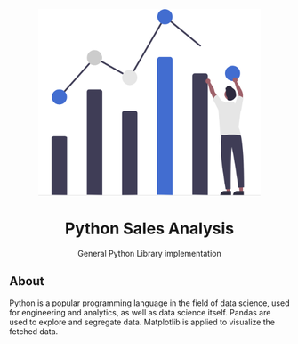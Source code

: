 <div align="center">
<img src="assets/visual.svg" height="auto" width="400" />
<br />
<h1>Python Sales Analysis</h1>
<p>
General Python Library implementation 
</p>
</div>
  
  ## About
Python is a popular programming language in the field of data science, used for engineering and analytics, as well as data science itself. 
Pandas are used to explore and segregate data.
Matplotlib is applied to visualize the fetched data.

